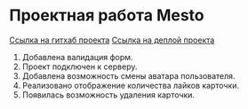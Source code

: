 # Проектная работа Mesto
[Ссылка на гитхаб проекта](https://github.com/etalisi/mesto-project-ff.git)
[Ссылка на деплой проекта](https://etalisi.github.io/mesto-project-ff/)
1. Добавлена валидация форм.
2. Проект подключен к серверу.
3. Добавлена возможность смены аватара пользователя.
4. Реализовано отображение количества лайков карточки.
5. Появилась возможность удаления карточки.

